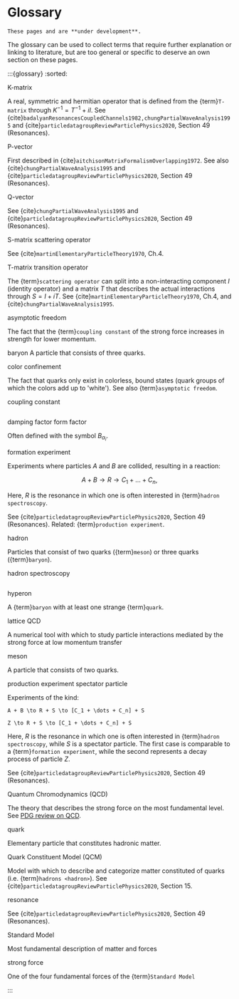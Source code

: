 <!--- cspell:ignore aitchison badalyan tanabashi -->

# Glossary

```{warning}
These pages and are **under development**.
```

The glossary can be used to collect terms that require further explanation or
linking to literature, but are too general or specific to deserve an own
section on these pages.

<!-- prettier-ignore-start -->

:::{glossary}
:sorted:

K-matrix

  A real, symmetric and hermitian operator that is defined from the
  {term}`T-matrix` through $K^{-1} = T^{-1} + iI$. See
  {cite}`badalyanResonancesCoupledChannels1982,chungPartialWaveAnalysis1995`
  and {cite}`particledatagroupReviewParticlePhysics2020`, Section 49
  (Resonances).

P-vector

  First described in {cite}`aitchisonMatrixFormalismOverlapping1972`. See also
  {cite}`chungPartialWaveAnalysis1995` and
  {cite}`particledatagroupReviewParticlePhysics2020`, Section 49 (Resonances).

Q-vector

  See {cite}`chungPartialWaveAnalysis1995` and
  {cite}`particledatagroupReviewParticlePhysics2020`, Section 49 (Resonances).

S-matrix
scattering operator

  See {cite}`martinElementaryParticleTheory1970`, Ch.4.

T-matrix
transition operator

  The {term}`scattering operator` can split into a non-interacting component
  $I$ (identity operator) and a matrix $T$ that describes the actual
  interactions through $S = I + iT$. See
  {cite}`martinElementaryParticleTheory1970`, Ch.4, and
  {cite}`chungPartialWaveAnalysis1995`.

asymptotic freedom

  The fact that the {term}`coupling constant` of the strong force increases
  in strength for lower momentum.

baryon
  A particle that consists of three quarks.

color confinement

  The fact that quarks only exist in colorless, bound states (quark groups of
  which the colors add up to 'white'). See also {term}`asymptotic freedom`.

coupling constant

  ```{todo} Define coupling constant
  ```

damping factor
form factor

  Often defined with the symbol $B_{\alpha_i}$.

formation experiment

  Experiments where particles $A$ and $B$ are collided, resulting in a
  reaction:

  $$
  A + B \to R \to C_1 + \dots + C_n,
  $$

  Here, $R$ is the resonance in which one is often interested in
  {term}`hadron spectroscopy`.

  See {cite}`particledatagroupReviewParticlePhysics2020`, Section 49
  (Resonances). Related: {term}`production experiment`.

hadron

  Particles that consist of two quarks ({term}`meson`) or three quarks
  ({term}`baryon`).

hadron spectroscopy

  ```{todo} Define hadron spectroscopy
  ```

hyperon

  A {term}`baryon` with at least one strange {term}`quark`.

lattice QCD

  A numerical tool with which to study particle interactions mediated by the
  strong force at low momentum transfer

meson

  A particle that consists of two quarks.

production experiment
spectator particle

  Experiments of the kind:

  ```{math}
  A + B \to R + S \to [C_1 + \dots + C_n] + S

  Z \to R + S \to [C_1 + \dots + C_n] + S
  ```

  Here, $R$ is the resonance in which one is often interested in
  {term}`hadron spectroscopy`, while $S$ is a spectator particle. The first
  case is comparable to a {term}`formation experiment`, while the second
  represents a decay process of particle $Z$.

  See {cite}`particledatagroupReviewParticlePhysics2020`, Section 49
  (Resonances).

Quantum Chromodynamics (QCD)

  The theory that describes the strong force on the most fundamental level. See
  [PDG review on QCD](https://pdg.lbl.gov/2020/reviews/rpp2020-rev-qcd.pdf).

quark

  Elementary particle that constitutes hadronic matter.

Quark Constituent Model (QCM)

  Model with which to describe and categorize matter constituted of quarks
  (i.e. {term}`hadrons <hadron>`). See
  {cite}`particledatagroupReviewParticlePhysics2020`, Section 15.

resonance

  See {cite}`particledatagroupReviewParticlePhysics2020`, Section 49
  (Resonances).

Standard Model

  Most fundamental description of matter and forces

strong force

  One of the four fundamental forces of the {term}`Standard Model`

:::
<!-- prettier-ignore-end -->
